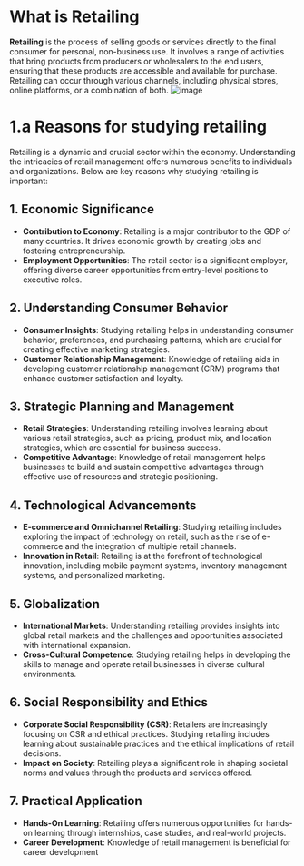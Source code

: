 # What is Retailing
**Retailing** is the process of selling goods or services directly to the final consumer for personal, non-business use. It involves a range of activities that bring products from producers or wholesalers to the end users, ensuring that these products are accessible and available for purchase. Retailing can occur through various channels, including physical stores, online platforms, or a combination of both.
![image](https://github.com/user-attachments/assets/c932fe11-f6a3-42ea-b482-4cc2e3ef7c89)

# 1.a Reasons for studying retailing

Retailing is a dynamic and crucial sector within the economy. Understanding the intricacies of retail management offers numerous benefits to individuals and organizations. Below are key reasons why studying retailing is important:

## 1. Economic Significance
- **Contribution to Economy**: Retailing is a major contributor to the GDP of many countries. It drives economic growth by creating jobs and fostering entrepreneurship.
- **Employment Opportunities**: The retail sector is a significant employer, offering diverse career opportunities from entry-level positions to executive roles.

## 2. Understanding Consumer Behavior
- **Consumer Insights**: Studying retailing helps in understanding consumer behavior, preferences, and purchasing patterns, which are crucial for creating effective marketing strategies.
- **Customer Relationship Management**: Knowledge of retailing aids in developing customer relationship management (CRM) programs that enhance customer satisfaction and loyalty.

## 3. Strategic Planning and Management
- **Retail Strategies**: Understanding retailing involves learning about various retail strategies, such as pricing, product mix, and location strategies, which are essential for business success.
- **Competitive Advantage**: Knowledge of retail management helps businesses to build and sustain competitive advantages through effective use of resources and strategic positioning.

## 4. Technological Advancements
- **E-commerce and Omnichannel Retailing**: Studying retailing includes exploring the impact of technology on retail, such as the rise of e-commerce and the integration of multiple retail channels.
- **Innovation in Retail**: Retailing is at the forefront of technological innovation, including mobile payment systems, inventory management systems, and personalized marketing.

## 5. Globalization
- **International Markets**: Understanding retailing provides insights into global retail markets and the challenges and opportunities associated with international expansion.
- **Cross-Cultural Competence**: Studying retailing helps in developing the skills to manage and operate retail businesses in diverse cultural environments.

## 6. Social Responsibility and Ethics
- **Corporate Social Responsibility (CSR)**: Retailers are increasingly focusing on CSR and ethical practices. Studying retailing includes learning about sustainable practices and the ethical implications of retail decisions.
- **Impact on Society**: Retailing plays a significant role in shaping societal norms and values through the products and services offered.

## 7. Practical Application
- **Hands-On Learning**: Retailing offers numerous opportunities for hands-on learning through internships, case studies, and real-world projects.
- **Career Development**: Knowledge of retail management is beneficial for career development

